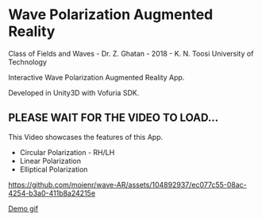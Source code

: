 # Wave Polarization Augmented Reality

Class of Fields and Waves - Dr. Z. Ghatan - 2018 - K. N. Toosi University of Technology

Interactive Wave Polarization Augmented Reality App.

Developed in Unity3D with Vofuria SDK.

## PLEASE WAIT FOR THE VIDEO TO LOAD...

This Video showcases the features of this App.
* Circular Polarization - RH/LH
* Linear Polarization
* Elliptical Polarization



https://github.com/moienr/wave-AR/assets/104892937/ec077c55-08ac-4254-b3a0-411b8a24215e


[Demo gif](showcase.gif)
